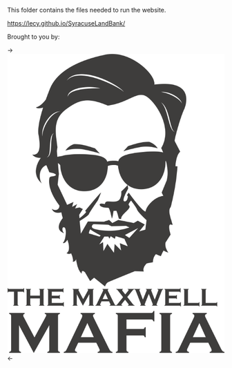 This folder contains the files needed to run the website.

https://lecy.github.io/SyracuseLandBank/

Brought to you by:





->![alt text](ASSETS/maxwell-mafia.png)<-
